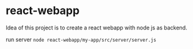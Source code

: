 # react-webapp
Idea of this project is to create a react webapp with node js as backend.

run server
`node react-webapp/my-app/src/server/server.js`
